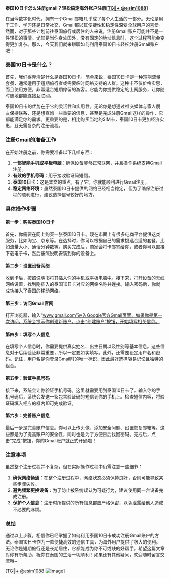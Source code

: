 **泰国10日卡怎么注册gmail？轻松搞定海外账户注册[[TG💪+ @esim1088](https://t.me/s/esim1088)]**

在当今数字化时代，拥有一个Gmail邮箱几乎成了每个人生活的一部分。无论是用于工作、学习还是日常社交，Gmail都以其便捷性和稳定性深受全球用户的喜爱。然而，对于那些计划前往泰国旅行或居住的人来说，注册Gmail账户可能并不是一件轻松的事情。尤其是当你身处国外，没有固定的地址信息时，这个过程可能会变得更加复杂。那么，今天我们就来聊聊如何利用泰国10日卡轻松注册Gmail账户吧！

### 泰国10日卡是什么？

首先，我们得弄清楚什么是泰国10日卡。简单来说，泰国10日卡是一种短期流量套餐，通常适用于短期旅行者或需要临时网络支持的人群。这种卡不仅价格实惠，而且使用方便，非常适合短期停留的游客。它能为你提供稳定的上网服务，让你随时随地都能连接互联网。

泰国10日卡的优势在于它的灵活性和实用性。无论你是想通过社交媒体与家人朋友保持联系，还是想查询一些重要的信息，甚至是完成注册Gmail这样的操作，它都能满足你的需求。更重要的是，相比购买当地的SIM卡，泰国10日卡更加经济实惠，且无需复杂的注册流程。

### 注册Gmail的准备工作

在开始注册之前，你需要准备以下几样东西：

1. **一部智能手机或平板电脑**：确保设备能够正常联网，并且操作系统支持Gmail注册。
2. **有效的手机号码**：用于接收验证码短信。
3. **泰国10日卡**：这是本文的重点，有了它，你就能顺利进行Gmail注册。
4. **稳定网络环境**：虽然泰国10日卡提供的网络已经相当稳定，但为了确保注册过程的顺利进行，建议选择信号较好的地方。

### 具体操作步骤

#### 第一步：购买泰国10日卡

首先，你需要在网上购买一张泰国10日卡。现在市面上有很多电商平台提供这类服务，比如淘宝、京东等。在选择时，你可以根据自己的需求挑选合适的套餐，比如流量大小、通话分钟数等。购买完成后，商家会将卡邮寄给你，或者你可以直接下载电子卡，然后按照说明安装到你的设备上。

#### 第二步：设置设备网络

收到卡后，按照说明书将其插入你的手机或平板电脑中。接下来，打开设备的无线网络设置，找到刚插入的泰国10日卡对应的网络名称并连接。输入密码后，你就成功接入了泰国的移动网络。

#### 第三步：访问Gmail官网

打开浏览器，输入“www.gmail.com”进入Google官方Gmail页面。如果你是第一次访问，系统会提示你创建新账户。点击“创建账户”按钮，开始填写相关信息。

#### 第四步：填写个人信息

在填写个人信息时，你需要提供真实姓名、出生日期以及性别等基本信息。这些信息对于后续验证非常重要，所以一定要如实填写。此外，还需要设定用户名和密码。记住，用户名是你登录Gmail时的唯一标识，因此最好选择容易记忆且独特的组合。

#### 第五步：验证手机号码

接下来，系统会让你验证手机号码。这里就需要用到泰国10日卡了。输入你的手机号码后，系统会发送一条包含验证码的短信到你的手机上。检查短信内容，将验证码填入相应的框内即可完成验证。

#### 第六步：完善账户信息

最后一步是完善账户信息。你可以上传头像、添加安全问题、设置恢复邮箱等。这些都是为了提高账户的安全性，同时也是为了方便日后找回密码。完成后，点击“完成”按钮，你的Gmail账户就正式开通啦！

### 注意事项

虽然整个注册过程并不复杂，但在实际操作过程中仍需注意一些细节：

1. **确保网络畅通**：在整个注册过程中，网络状态必须保持良好，否则可能导致某些步骤失败。
2. **避免频繁更换设备**：为了防止被系统误认为可疑行为，建议使用同一台设备完成注册。
3. **保护个人信息**：注册时所提供的所有信息都应严格保密，以免泄露给他人造成不必要的麻烦。

### 总结

通过以上步骤，相信你已经掌握了如何利用泰国10日卡成功注册Gmail账户的方法。泰国10日卡作为一款便捷高效的通信工具，为海外用户提供了极大的便利。无论你是短期旅行还是长期居住，它都能成为你不可或缺的好帮手。希望这篇文章对你有所帮助，祝你在泰国的生活一切顺利！如果还有其他疑问，欢迎随时留言交流哦~

[[TG💪+ @esim1088](https://t.me/s/esim1088) ![Image](https://i.postimg.cc/4NQfJmqS/Snipaste-2025-05-13-00-14-12.png)]